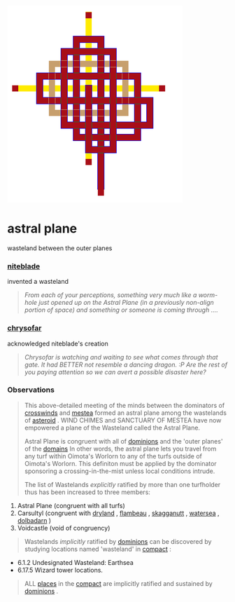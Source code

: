 ![pattern](assets/pattern.gif)

# astral plane

wasteland between the outer planes

###  [niteblade](niteblade.md) 

invented a wasteland
>
>  *From each of your perceptions, something very much like a worm-hole just opened up on the Astral Plane (in a previously non-align portion of space) and something or someone is coming through ....*

###  [chrysofar](chrysofar.md) 

acknowledged niteblade's creation
>
>  *Chrysofar is watching and waiting to see what comes through that gate. It had BETTER not resemble a dancing dragon. :P Are the rest of you paying attention so we can avert a possible disaster here?*

### Observations
>
>  This above-detailed meeting of the minds between the dominators of  [crosswinds](crosswinds.md)  and  [mestea](mestea.md)  formed an astral plane among the wastelands of  [asteroid](asteroid.md) . WIND CHIMES and SANCTUARY OF MESTEA have now empowered a plane of the Wasteland called the Astral Plane.
>
>  Astral Plane is congruent with all of  [dominions](dominions.md)  and the 'outer planes' of the  [domains](domains.md)  In other words, the astral plane lets you travel from any turf within Oimota's Worlorn to any of the turfs outside of Oimota's Worlorn. This definiton must be applied by the dominator sponsoring a crossing-in-the-mist unless local conditions intrude.
>
>  The list of Wastelands *explicitly* ratified by more than one turfholder thus has been increased to three members:

1. Astral Plane (congruent with all turfs) 
1. Carsultyl (congruent with  [dryland](dryland.md) ,  [flambeau](flambeau.md) ,  [skagganutt](skagganutt.md) ,  [watersea](watersea.md) ,  [dolbadarn](dolbadarn.md) ) 
1. Voidcastle (void of congruency)
>
>  Wastelands *implicitly* ratified by  [dominions](dominions.md)  can be discovered by studying locations named 'wasteland' in  [compact](compact.md) :

* 6.1.2 Undesignated Wasteland: Earthsea 
* 6.17.5 Wizard tower locations.
>
>  ALL  [places](places.md)  in the  [compact](compact.md)  are implicitly ratified and sustained by  [dominions](dominions.md) . 

 